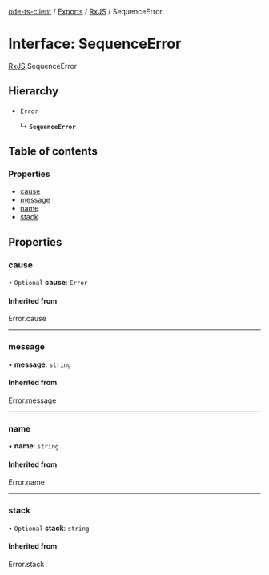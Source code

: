 [ode-ts-client](../README.md) / [Exports](../modules.md) / [RxJS](../modules/RxJS.md) / SequenceError

# Interface: SequenceError

[RxJS](../modules/RxJS.md).SequenceError

## Hierarchy

- `Error`

  ↳ **`SequenceError`**

## Table of contents

### Properties

- [cause](RxJS.SequenceError.md#cause)
- [message](RxJS.SequenceError.md#message)
- [name](RxJS.SequenceError.md#name)
- [stack](RxJS.SequenceError.md#stack)

## Properties

### cause

• `Optional` **cause**: `Error`

#### Inherited from

Error.cause

___

### message

• **message**: `string`

#### Inherited from

Error.message

___

### name

• **name**: `string`

#### Inherited from

Error.name

___

### stack

• `Optional` **stack**: `string`

#### Inherited from

Error.stack
